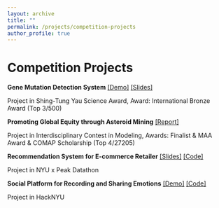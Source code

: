 ```yaml
---
layout: archive
title: ""
permalink: /projects/competition-projects
author_profile: true
---
```


# Competition Projects

**Gene Mutation Detection System**
[[Demo]](https://drive.google.com/file/d/1Zdp33tiYmoppAdzMCOH_P44jzu6V9yW-/view?usp=sharing)
[[Slides]](https://docs.google.com/presentation/d/e/2PACX-1vTvBIjA2Tj2JWb12elSEeEkssZKMciJR4zy0xlCWu5VZ9H_miGJbcHaNJunmpcb1g/pub?start=true&loop=true&delayms=3000)

Project in Shing-Tung Yau Science Award, Award: International Bronze Award (Top 3/500)


**Promoting Global Equity through Asteroid Mining**
[[Report]](https://chuanyangjin.github.io/files/ICM%20Report.pdf)

Project in Interdisciplinary Contest in Modeling, Awards: Finalist & MAA Award & COMAP Scholarship (Top 4/27205)

**Recommendation System for E-commerce Retailer**
[[Slides]](https://docs.google.com/presentation/d/1yYLTLT7k1QF3SPSHfofNoDNlBa9YzYe4nCLgU6FCogE/edit#slide=id.p)
[[Code]](https://github.com/chuanyangjin/Peak-Datathon)

Project in NYU x Peak Datathon

**Social Platform for Recording and Sharing Emotions**
[[Demo]](https://devpost.com/software/em-k3gf5b)
[[Code]](https://github.com/chuanyangjin/em)

Project in HackNYU